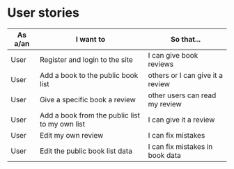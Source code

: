 # User stories

| As a/an | I want to                                      | So that...                                                       |
| ------- | ---------------------------------------------- | ---------------------------------------------------------------- |
| User    | Register and login to the site                 | I can give book reviews                                          |
| User    | Add a book to the public book list             | others or I can give it a review                                 |
| User    | Give a specific book a review                  | other users can read my review                                   |
| User    | Add a book from the public list to my own list | I can give it a review                                           |
| User    | Edit my own review                             | I can fix mistakes                                               | 
| User    | Edit the public book list data                 | I can fix mistakes in book data                                  |
